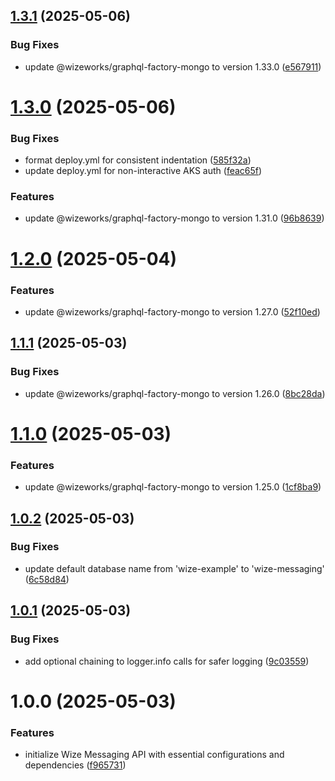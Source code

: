 ## [1.3.1](https://github.com/wize-works/wize-messaging/compare/v1.3.0...v1.3.1) (2025-05-06)


### Bug Fixes

* update @wizeworks/graphql-factory-mongo to version 1.33.0 ([e567911](https://github.com/wize-works/wize-messaging/commit/e567911cab39efc04d3d28326e454e4e1488a4cc))

# [1.3.0](https://github.com/wize-works/wize-messaging/compare/v1.2.0...v1.3.0) (2025-05-06)


### Bug Fixes

* format deploy.yml for consistent indentation ([585f32a](https://github.com/wize-works/wize-messaging/commit/585f32aecdfd20122af90dbd39c144c68763386b))
* update deploy.yml for non-interactive AKS auth ([feac65f](https://github.com/wize-works/wize-messaging/commit/feac65f4e6cfd5a910ee580f397a95a5e7fbd57c))


### Features

* update @wizeworks/graphql-factory-mongo to version 1.31.0 ([96b8639](https://github.com/wize-works/wize-messaging/commit/96b8639a72e1e1230cc72157491656b3c350a603))

# [1.2.0](https://github.com/wize-works/wize-messaging/compare/v1.1.1...v1.2.0) (2025-05-04)


### Features

* update @wizeworks/graphql-factory-mongo to version 1.27.0 ([52f10ed](https://github.com/wize-works/wize-messaging/commit/52f10edcbf14f614936c430ffed8e0a51447d7ad))

## [1.1.1](https://github.com/wize-works/wize-messaging/compare/v1.1.0...v1.1.1) (2025-05-03)


### Bug Fixes

* update @wizeworks/graphql-factory-mongo to version 1.26.0 ([8bc28da](https://github.com/wize-works/wize-messaging/commit/8bc28dae90580a31f56dcb61cccf8abf56b9c4e6))

# [1.1.0](https://github.com/wize-works/wize-messaging/compare/v1.0.2...v1.1.0) (2025-05-03)


### Features

* update @wizeworks/graphql-factory-mongo to version 1.25.0 ([1cf8ba9](https://github.com/wize-works/wize-messaging/commit/1cf8ba9054ad8f284f53a1569e84fb272f911651))

## [1.0.2](https://github.com/wize-works/wize-messaging/compare/v1.0.1...v1.0.2) (2025-05-03)


### Bug Fixes

* update default database name from 'wize-example' to 'wize-messaging' ([6c58d84](https://github.com/wize-works/wize-messaging/commit/6c58d8424e4b240eeb383882da4de77f86db316e))

## [1.0.1](https://github.com/wize-works/wize-messaging/compare/v1.0.0...v1.0.1) (2025-05-03)


### Bug Fixes

* add optional chaining to logger.info calls for safer logging ([9c03559](https://github.com/wize-works/wize-messaging/commit/9c03559c95629eacd7e990f6072b8721f917392e))

# 1.0.0 (2025-05-03)


### Features

* initialize Wize Messaging API with essential configurations and dependencies ([f965731](https://github.com/wize-works/wize-messaging/commit/f9657316b3fe7f224110b68eaccccf4d9a92f678))
